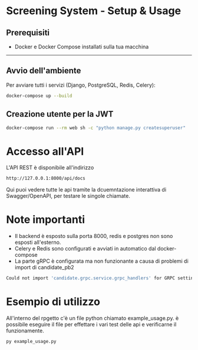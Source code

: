 # Screening System - Setup & Usage

## Prerequisiti

- Docker e Docker Compose installati sulla tua macchina

---

## Avvio dell'ambiente

Per avviare tutti i servizi (Django, PostgreSQL, Redis, Celery):

```bash
docker-compose up --build
```

## Creazione utente per la JWT
```bash
docker-compose run --rm web sh -c "python manage.py createsuperuser"
```

# Accesso all'API
L'API REST è disponibile all'indirizzo 

```bash
http://127.0.0.1:8000/api/docs
```

Qui puoi vedere tutte le api tramite la dcuemntazione interattiva di Swagger/OpenAPI, per testare le singole chiamate.


# Note importanti
- Il backend è esposto sulla porta 8000, redis e postgres non sono esposti all'esterno.
- Celery e Redis sono configurati e avviati in automatico dal docker-compose
- La parte gRPC è configurata ma non funzionante a causa di problemi di import di candidate_pb2 

```bash
Could not import 'candidate.grpc.service.grpc_handlers' for GRPC setting 'ROOT_HANDLERS_HOOK'. ModuleNotFoundError: No module named 'candidate_pb2'.
```


# Esempio di utilizzo

All'interno del rpgetto c'è un file python chiamato example_usage.py. 
è possibile eseguire il file per effettare i vari test delle api e verificarne il funzionamente.

```bash
py example_usage.py
```




